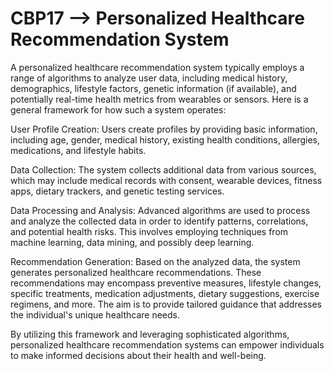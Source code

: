 # CBP17 --> Personalized Healthcare Recommendation System

A personalized healthcare recommendation system typically employs a range of algorithms to analyze user data, including medical history, demographics, lifestyle factors, genetic information (if available), and potentially real-time health metrics from wearables or sensors. Here is a general framework for how such a system operates:

User Profile Creation: Users create profiles by providing basic information, including age, gender, medical history, existing health conditions, allergies, medications, and lifestyle habits.

Data Collection: The system collects additional data from various sources, which may include medical records with consent, wearable devices, fitness apps, dietary trackers, and genetic testing services.

Data Processing and Analysis: Advanced algorithms are used to process and analyze the collected data in order to identify patterns, correlations, and potential health risks. This involves employing techniques from machine learning, data mining, and possibly deep learning.

Recommendation Generation: Based on the analyzed data, the system generates personalized healthcare recommendations. These recommendations may encompass preventive measures, lifestyle changes, specific treatments, medication adjustments, dietary suggestions, exercise regimens, and more. The aim is to provide tailored guidance that addresses the individual's unique healthcare needs.

By utilizing this framework and leveraging sophisticated algorithms, personalized healthcare recommendation systems can empower individuals to make informed decisions about their health and well-being.
